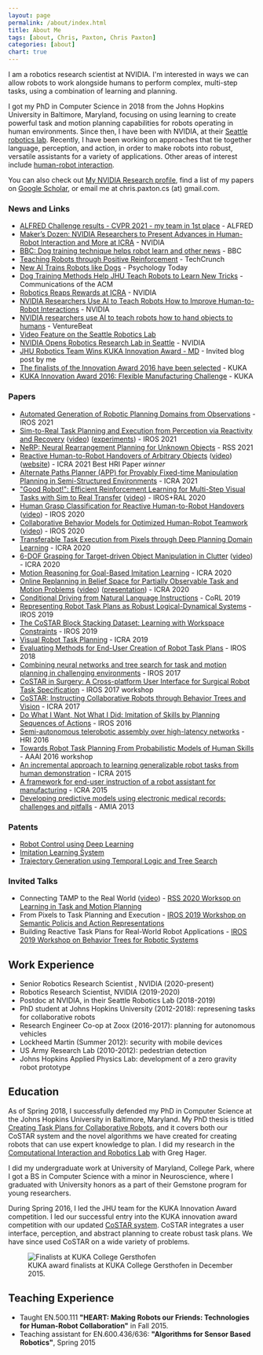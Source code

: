 ```yaml
---
layout: page
permalink: /about/index.html
title: About Me
tags: [about, Chris, Paxton, Chris Paxton]
categories: [about]
chart: true
---
```


I am a robotics research scientist at NVIDIA. I'm interested in ways we can allow robots to work alongside humans to perform complex, multi-step tasks, using a combination of learning and planning.

I got my PhD in Computer Science in 2018 from the Johns Hopkins University in Baltimore, Maryland, focusing on using learning to create powerful task and motion planning capabilities for robots operating in human environments.
Since then, I have been with NVIDIA, at their [Seattle robotics lab](https://youtu.be/JT2viTz_0jU). Recently, I have been working on approaches that tie together language, perception, and action, in order to make robots into robust, versatile assistants for a variety of applications. Other areas of interest include [human-robot interaction](https://www.youtube.com/watch?v=I7mAoEJHee4&feature=youtu.be).

<!--<img style="float: right;" src="{{ site.url }}/images/me.jpg">-->

You can also check out [My NVIDIA Research profile](https://research.nvidia.com/person/chris-paxton), find a list of my papers on [Google Scholar](https://scholar.google.com/citations?user=I1mOQpAAAAAJ&hl=en&oi=ao), or email me at chris.paxton.cs (at) gmail.com.

### News and Links

  * [ALFRED Challenge results - CVPR 2021 - my team in 1st place](https://askforalfred.com/EAI21/) - ALFRED
  * [Maker’s Dozen: NVIDIA Researchers to Present Advances in Human-Robot Interaction and More at ICRA](https://blogs.nvidia.com/blog/2021/05/27/human-robot-interaction-research-icra) - NVIDIA
  * [BBC: Dog training technique helps robot learn and other news](https://www.bbc.com/news/av/technology-54645279) - BBC
  * [Teaching Robots through Positive Reinforcement](https://techcrunch.com/2020/10/26/teaching-robots-through-positive-reinforcement/) - TechCrunch
  * [New AI Trains Robots like Dogs](https://www.psychologytoday.com/us/blog/the-future-brain/202010/new-ai-trains-robots-dogs) - Psychology Today
  * [Dog Training Methods Help JHU Teach Robots to Learn New Tricks](https://cacm.acm.org/news/248390-dog-training-methods-help-jhu-teach-robots-to-learn-new-tricks/fulltext) - Communications of the ACM
  * [Robotics Reaps Rewards at ICRA](https://blogs.nvidia.com/blog/2020/05/29/dieter-fox-award-icra/) - NVIDIA
  * [NVIDIA Researchers Use AI to Teach Robots How to Improve Human-to-Robot Interactions](https://news.developer.nvidia.com/nvidia-researchers-use-ai-to-teach-robots-how-to-improve-human-to-robot-interactions/) - NVIDIA
  * [NVIDIA researchers use AI to teach robots how to hand objects to humans](https://venturebeat.com/2020/03/16/nvidia-researchers-use-ai-to-teach-robots-how-to-hand-objects-to-humans/) - VentureBeat
  * [Video Feature on the Seattle Robotics Lab](https://youtu.be/JT2viTz_0jU)
  * [NVIDIA Opens Robotics Research Lab in Seattle](https://news.developer.nvidia.com/nvidia-opens-robotics-research-lab-in-seattle/) - NVIDIA
  * [JHU Robotics Team Wins KUKA Innovation Award - MD](https://open.maryland.gov/blog/jhu-robotics-team-wins-kuka-innovation-award/) - Invited blog post by me
  * [The finalists of the Innovation Award 2016 have been selected](http://www.kuka-robotics.com/en/pressevents/news/NN_14012016_Innovative_Robot_applications_LBR_iiwa.htm) - KUKA
  * [KUKA Innovation Award 2016: Flexible Manufacturing Challenge](https://www.kuka.com/en-DE/Press/Event%20calendar/Hannover%20Fair%202016/kuka-innovation-award) - KUKA
  
### Papers

  * [Automated Generation of Robotic Planning Domains from Observations](https://arxiv.org/pdf/2105.13604.pdf) - IROS 2021
  * [Sim-to-Real Task Planning and Execution from Perception via Reactivity and Recovery](https://arxiv.org/abs/2011.08694) ([video](https://youtu.be/qbCzYgAW86w)) ([experiments](https://www.youtube.com/playlist?list=PL-oD0xHUngeLfQmpngYkGFZarstfPOXqX)) - IROS 2021
  * [NeRP: Neural Rearrangement Planning for Unknown Objects](https://arxiv.org/pdf/2106.01352) - RSS 2021
  * [Reactive Human-to-Robot Handovers of Arbitrary Objects](https://arxiv.org/abs/2011.08961) ([video](https://youtu.be/ZfibF9UNCrw)) ([website](https://arxiv.org/abs/2011.08961)) - ICRA 2021 Best HRI Paper *winner*
  * [Alternate Paths Planner (APP) for Provably Fixed-time Manipulation Planning in Semi-Structured Environments](https://arxiv.org/abs/2012.14970) - ICRA 2021
  * ["Good Robot!": Efficient Reinforcement Learning for Multi-Step Visual Tasks with Sim to Real Transfer](https://ieeexplore.ieee.org/stamp/stamp.jsp?arnumber=9165109) ([video](https://www.youtube.com/watch?v=qivDFfPf9_I)) - IROS+RAL 2020
  * [Human Grasp Classification for Reactive Human-to-Robot Handovers](https://arxiv.org/pdf/2003.06000) ([video](https://www.youtube.com/watch?v=I7mAoEJHee4&feature=youtu.be)) - IROS 2020
  * [Collaborative Behavior Models for Optimized Human-Robot Teamwork](https://arxiv.org/pdf/1910.04339.pdf) ([video](https://www.youtube.com/watch?v=bSY8K-jkRtA)) - IROS 2020
  * [Transferable Task Execution from Pixels through Deep Planning Domain Learning](https://arxiv.org/pdf/2003.03726) - ICRA 2020
  * [6-DOF Grasping for Target-driven Object Manipulation in Clutter](https://arxiv.org/pdf/1912.03628) ([video](https://youtu.be/nVpiMzIj0-c)) - ICRA 2020
  * [Motion Reasoning for Goal-Based Imitation Learning](https://arxiv.org/pdf/1911.05864) - ICRA 2020
  * [Online Replanning in Belief Space for Partially Observable Task and Motion Problems](https://arxiv.org/pdf/1911.04577) ([video](https://www.youtube.com/watch?v=IOtrO29DFUg&list=PLNpZKR7uv5ARTi1sNQRcd5rpa8XxamW2l)) ([presentation](https://www.youtube.com/watch?v=gdTWHjIC-9s)) - ICRA 2020
  * [Conditional Driving from Natural Language Instructions](https://arxiv.org/pdf/1910.07615) - CoRL 2019
  * [Representing Robot Task Plans as Robust Logical-Dynamical Systems](https://arxiv.org/pdf/1908.01896) - IROS 2019
  * [The CoSTAR Block Stacking Dataset: Learning with Workspace Constraints](https://arxiv.org/pdf/1810.11714.pdf) - IROS 2019
  * [Visual Robot Task Planning](https://arxiv.org/pdf/1804.00062) - ICRA 2019
  * [Evaluating Methods for End-User Creation of Robot Task Plans](https://arxiv.org/pdf/1811.02690) - IROS 2018
  * [Combining neural networks and tree search for task and motion planning in challenging environments](https://arxiv.org/pdf/1703.07887) - IROS 2017
  * [CoSTAR in Surgery: A Cross-platform User Interface for Surgical Robot Task Specification](https://pdfs.semanticscholar.org/b853/81226292ed8a47cb4e059ced14ddcc6ea798.pdf) - IROS 2017 workshop
  * [CoSTAR: Instructing Collaborative Robots through Behavior Trees and Vision](https://arxiv.org/pdf/1611.06145) - ICRA 2017
  * [Do What I Want, Not What I Did: Imitation of Skills by Planning Sequences of Actions](https://arxiv.org/pdf/1612.01215) - IROS 2016
  * [Semi-autonomous telerobotic assembly over high-latency networks](https://dl.acm.org/ft_gateway.cfm?ftid=1702218&id=2906858) - HRI 2016
  * [Towards Robot Task Planning From Probabilistic Models of Human Skills](https://arxiv.org/pdf/1602.04754) - AAAI 2016 workshop
  * [An incremental approach to learning generalizable robot tasks from human demonstration](http://eprints.lincoln.ac.uk/34493/1/ICRA15_0728_FI.pdf) - ICRA 2015
  * [A framework for end-user instruction of a robot assistant for manufacturing](https://ieeexplore.ieee.org/iel7/7128761/7138973/07140065.pdf?casa_token=mrp6oZcPvy4AAAAA:ux_-Jq6IHKCmjodjywSvdBiQyHcoeQrd-M45MfuPOTVdZxjGHEMuS3YbqLeO2Kh2XCTRl8r4xBCO) - ICRA 2015
  * [Developing predictive models using electronic medical records: challenges and pitfalls](https://www.ncbi.nlm.nih.gov/pmc/articles/PMC3900132/) - AMIA 2013

### Patents

  * [Robot Control using Deep Learning](https://www.freepatentsonline.com/y2021/0252698.html)
  * [Imitation Learning System](https://patentimages.storage.googleapis.com/03/ba/22/79fd056c7334f5/US20210081752A1.pdf)
  * [Trajectory Generation using Temporal Logic and Tree Search](https://patentimages.storage.googleapis.com/35/dc/4e/6bf9a63a604604/US10133275.pdf)

### Invited Talks

  * Connecting TAMP to the Real World ([video](https://www.youtube.com/watch?v=Zzi29kSKlcE)) - [RSS 2020 Worksop on Learning in Task and Motion Planning](https://ipvs.informatik.uni-stuttgart.de/mlr/rss2020Workshop/)
  * From Pixels to Task Planning and Execution - [IROS 2019 Workshop on Semantic Policis and Action Representations](https://sites.google.com/view/spar2019/speakers?authuser=0)
  * Building Reactive Task Plans for Real-World Robot Applications - [IROS 2019 Workshop on Behavior Trees for Robotic Systems](https://behavior-trees-iros-workshop.github.io/)

## Work Experience

  * Senior Robotics Research Scientist , NVIDIA (2020-present)
  * Robotics Research Scientist, NVIDIA (2019-2020)
  * Postdoc at NVIDIA, in their Seattle Robotics Lab (2018-2019)
  * PhD student at Johns Hopkins University (2012-2018): represening tasks for collaborative robots 
  * Research Engineer Co-op at Zoox (2016-2017): planning for autonomous vehicles
  * Lockheed Martin (Summer 2012): security with mobile devices
  * US Army Research Lab (2010-2012): pedestrian detection
  * Johns Hopkins Applied Physics Lab: development of a zero gravity robot prototype

## Education

As of Spring 2018, I successfully defended my PhD in Computer Science at the Johns Hopkins University in Baltimore, Maryland. My PhD thesis is titled [Creating Task Plans for Collaborative Robots](https://jscholarship.library.jhu.edu/handle/1774.2/59196), and it covers both our CoSTAR system and the novel algorithms we have created for creating robots that can use expert knowledge to plan. I did my research in the [Computational Interaction and Robotics Lab](http://cirl.lcsr.jhu.edu/) with Greg Hager.

I did my undergraduate work at University of Maryland, College Park, where I got a BS in Computer Science with a minor in Neuroscience, where I graduated with University honors as a part of their Gemstone program for young researchers.

During Spring 2016, I led the JHU team for the KUKA Innovation Award competition. I led our successful entry into the KUKA innovation award competition with our updated [CoSTAR system](http://cpaxton.github.io/costar_stack/). CoSTAR integrates a user interface, perception, and abstract planning to create robust task plans. We have since used CoSTAR on a wide variety of problems.

<figure>
  <img src="{{ site.url }}/public/kuka2016.jpg" alt="Finalists at KUKA College Gersthofen">
  <figcaption>KUKA award finalists at KUKA College Gersthofen in December 2015.</figcaption>
</figure>

## Teaching Experience

  * Taught EN.500.111 __"HEART: Making Robots our Friends: Technologies for Human-Robot Collaboration"__ in Fall 2015.
  * Teaching assistant for EN.600.436/636: __"Algorithms for Sensor Based Robotics"__, Spring 2015
